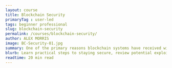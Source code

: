 ```yaml
---
layout: course
title: Blockchain Security
primaryTag : user-led
tags: beginner professional
slug: blockchain-security
permalink: /courses/blockchain-security/
author: ALEX MORRIS
image: BC-Security-01.jpg
summary: One of the primary reasons blockchain systems have received widespread attention has been their ability to provide secure networks without trusting a central entity. Despite this, there are some limitations of the blockchain approach, and understanding them is key to properly deploying new products and solutions.
blurb: Learn practical steps to staying secure, review potential exploits and how to mitigate them.
readtime: 20 min read
---
```

